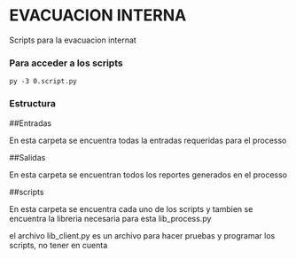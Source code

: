 # EVACUACION INTERNA

Scripts para la evacuacion internat 


### Para acceder a los scripts 

```
py -3 0.script.py
```


### Estructura

##Entradas

En esta carpeta se encuentra todas la entradas requeridas para el processo 

##Salidas

En esta carpeta se encuentran todos los reportes generados en el processo

##scripts

En esta carpeta se encuentra cada uno de los scripts y tambien se encuentra la libreria necesaria para esta
lib_process.py

el archivo lib_client.py es un archivo para hacer pruebas y programar los scripts, no tener en cuenta 
